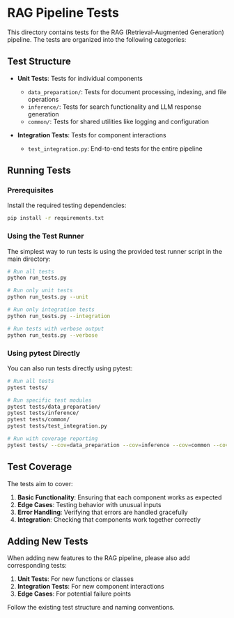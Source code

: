 # RAG Pipeline Tests

This directory contains tests for the RAG (Retrieval-Augmented Generation) pipeline. The tests are organized into the following categories:

## Test Structure

- **Unit Tests**: Tests for individual components
  - `data_preparation/`: Tests for document processing, indexing, and file operations
  - `inference/`: Tests for search functionality and LLM response generation
  - `common/`: Tests for shared utilities like logging and configuration

- **Integration Tests**: Tests for component interactions
  - `test_integration.py`: End-to-end tests for the entire pipeline

## Running Tests

### Prerequisites

Install the required testing dependencies:

```bash
pip install -r requirements.txt
```

### Using the Test Runner

The simplest way to run tests is using the provided test runner script in the main directory:

```bash
# Run all tests
python run_tests.py

# Run only unit tests
python run_tests.py --unit

# Run only integration tests
python run_tests.py --integration

# Run tests with verbose output
python run_tests.py --verbose
```

### Using pytest Directly

You can also run tests directly using pytest:

```bash
# Run all tests
pytest tests/

# Run specific test modules
pytest tests/data_preparation/
pytest tests/inference/
pytest tests/common/
pytest tests/test_integration.py

# Run with coverage reporting
pytest tests/ --cov=data_preparation --cov=inference --cov=common --cov-report=term
```

## Test Coverage

The tests aim to cover:

1. **Basic Functionality**: Ensuring that each component works as expected
2. **Edge Cases**: Testing behavior with unusual inputs
3. **Error Handling**: Verifying that errors are handled gracefully
4. **Integration**: Checking that components work together correctly

## Adding New Tests

When adding new features to the RAG pipeline, please also add corresponding tests:

1. **Unit Tests**: For new functions or classes
2. **Integration Tests**: For new component interactions
3. **Edge Cases**: For potential failure points

Follow the existing test structure and naming conventions. 